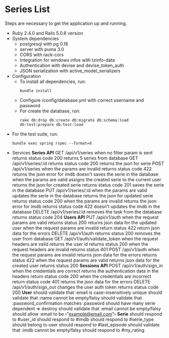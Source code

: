 # Series List

Steps are necessary to get the application up and running.

* Ruby 2.4.0 and Rails 5.0.6 version
* System dependencies
  + postgresql with pg 0.18
  + server with puma 3.0
  + CORS with rack-cors
  + Integration for windows infos with tzinfo-data
  + Authentication with devise and devise_token_auth
  + JSON serialization with active_model_serializers
* Configuration
  + To install all dependencies, run:
    ```
    bundle install
    ```
  + Configure /config/database.yml with correct username and password
  + For create the database, run:
    ```
    rake db:drop db:create db:migrate db:schema:load db:test:prepare db:test:load
    ``` 
* For the test suite, run:
  ```
  bundle exec spring rspec --format=d
  ```
* Services 
    **Series API**
        GET /api/v1/series
            when no filter param is sent
            returns status code 200
            returns 5 series from database
        GET /api/v1/series/:id
            returns status code 200
            returns the json for serie
        POST /api/v1/series
            when the params are invalid
                returns status code 422
                returns the json error for imdb
                doesn't saves the serie in the database
            when the params are valid
                assigns the created serie to the current user
                returns the json for created serie
                returns status code 201
                saves the serie in the database
        PUT /api/v1/series/:id
            when the params are valid
                updates the serie in the database
                returns the json for updated serie
                returns status code 200
            when the params are invalid
                returns the json error for imdb
                returns status code 422
                doesn't updates the imdb in the database
        DELETE /api/v1/series/:id
            removes the task from the database
            returns status code 204
    **Users API**
        PUT /api/v1/auth
            when the request params are valid
                returns status 200
                returns json data for the updated user
            when the request params are invalid
                return status 422
                return json data for the errors
        DELETE /api/v1/auth
            returns status 200
            removes the user from database
        GET /api/v1/auth/validate_token
            when the request headers are valid
                returns the user id
                returns status 200
            when the request headers are invalid
                returns status 401
        POST /api/v1/auth
            when the request params are invalid
                returns json data for the errors
                returns status 422
            when the request params are valid
                returns json data for the created user
                returns status 200
    **Sessions API**
        POST /api/v1/auth/sign_in
            when the credentials are correct
                returns the authentication data in the headers
                return status code 200
            when the credentials are incorrect
                return status code 401
                returns the json data for the errors
        DELETE /api/v1/auth/sign_out
            changes the user auth token
            returns status code 200
    **User**
        should validate that :email is case-insensitively unique
        should validate that :name cannot be empty/falsy
        should validate that :password_confirmation matches :password
        should have many serie dependent => destroy
        should validate that :email cannot be empty/falsy
        should allow :email to be ‹"example@email.com"›
    **Serie**
        should respond to #user_id
        should respond to #imdb
        should respond to #serie_type
        should belong to user
        should respond to #last_episode
        should validate that :imdb cannot be empty/falsy
        should respond to #my_rating
